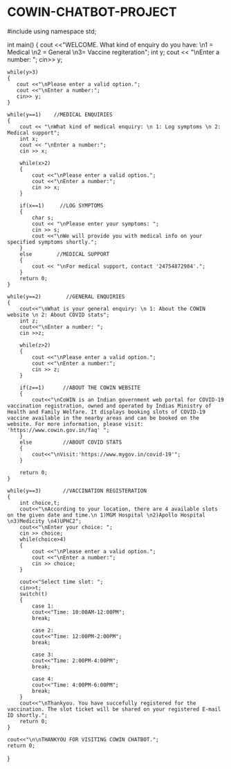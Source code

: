 # COWIN-CHATBOT-PROJECT
#include <iostream>
using namespace std;

int main()
{
    cout <<"WELCOME. What kind of enquiry do you have: \n1 = Medical \n2 = General \n3= Vaccine regiteration";
    int y;
    cout << "\nEnter a number: ";
    cin>> y;
    
    while(y>3)
    {
       cout <<"\nPlease enter a valid option.";
       cout <<"\nEnter a number:";
       cin>> y;
    }
    
    while(y==1)    //MEDICAL ENQUIRIES
    {
        cout << "\nWhat kind of medical enquiry: \n 1: Log symptoms \n 2: Medical support";
        int x;
        cout << "\nEnter a number:";
        cin >> x;
        
        while(x>2)  
        {
            cout <<"\nPlease enter a valid option.";
            cout <<"\nEnter a number:";
            cin >> x;
        }
        
        if(x==1)     //LOG SYMPTOMS
        {
            char s;
            cout << "\nPlease enter your symptoms: ";
            cin >> s;
            cout <<"\nWe will provide you with medical info on your specified symptoms shortly.";
        }
        else        //MEDICAL SUPPORT
        {
            cout << "\nFor medical support, contact '24754872984'.";
        }
        return 0;
    }
    
    while(y==2)        //GENERAL ENQUIRIES
    {
        cout<<"\nWhat is your general enquiry: \n 1: About the COWIN website \n 2: About COVID stats";
        int z;
        cout<<"\nEnter a number: ";
        cin >>z;
        
        while(z>2)
        {
            cout <<"\nPlease enter a valid option.";
            cout <<"\nEnter a number:";
            cin >> z;
        }
        
        if(z==1)      //ABOUT THE COWIN WEBSITE
        {
            cout<<"\nCoWIN is an Indian government web portal for COVID-19 vaccination registration, owned and operated by Indias Ministry of Health and Family Welfare. It displays booking slots of COVID-19 vaccine available in the nearby areas and can be booked on the website. For more information, please visit: 'https://www.cowin.gov.in/faq' ";
        }
        else          //ABOUT COVID STATS
        {
            cout<<"\nVisit:'https://www.mygov.in/covid-19'";
        }
        
        return 0;
    }
    
    while(y==3)       //VACCINATION REGISTERATION
    {
        int choice,t;    
        cout<<"\nAccording to your location, there are 4 available slots on the given date and time.\n 1)MGM Hospital \n2)Apollo Hospital \n3)Medicity \n4)UPHC2";
        cout<<"\nEnter your choice: ";
        cin >> choice;
        while(choice>4)
        {
            cout <<"\nPlease enter a valid option.";
            cout <<"\nEnter a number:";
            cin >> choice;
        }
        
        cout<<"Select time slot: ";
        cin>>t;
        switch(t)
        {
            case 1:
            cout<<"Time: 10:00AM-12:00PM";
            break;
            
            case 2:
            cout<<"Time: 12:00PM-2:00PM";
            break;
            
            case 3:
            cout<<"Time: 2:00PM-4:00PM";
            break;
            
            case 4:
            cout<<"Time: 4:00PM-6:00PM";
            break;
        }
        cout<<"\nThankyou. You have succefully registered for the vaccination. The slot ticket will be shared on your registered E-mail ID shortly.";
        return 0;
    }
    
    cout<<"\n\nTHANKYOU FOR VISITING COWIN CHATBOT.";
    return 0;
}
